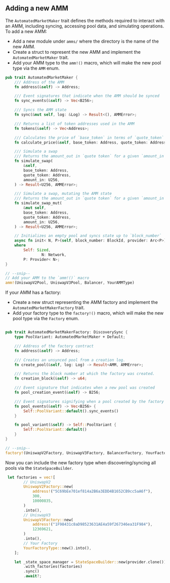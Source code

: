 ## Adding a new AMM

The `AutomatedMarketMaker` trait defines the methods required to interact with an AMM, including syncing, accessing pool data, and simulating operations. To add a new AMM:

- Add a new module under `amms/` where the directory is the name of the new AMM.
- Create a struct to represent the new AMM and implement the `AutomatedMarketMaker` trait.
- Add your AMM type to the `amm!()` macro, which will make the new pool type via the `AMM` enum.

```rust
pub trait AutomatedMarketMaker {
    /// Address of the AMM
    fn address(&self) -> Address;

    /// Event signatures that indicate when the AMM should be synced
    fn sync_events(&self) -> Vec<B256>;

    /// Syncs the AMM state
    fn sync(&mut self, log: &Log) -> Result<(), AMMError>;

    /// Returns a list of token addresses used in the AMM
    fn tokens(&self) -> Vec<Address>;

    /// Calculates the price of `base_token` in terms of `quote_token`
    fn calculate_price(&self, base_token: Address, quote_token: Address) -> Result<f64, AMMError>;

    /// Simulate a swap
    /// Returns the amount_out in `quote token` for a given `amount_in` of `base_token`
    fn simulate_swap(
        &self,
        base_token: Address,
        quote_token: Address,
        amount_in: U256,
    ) -> Result<U256, AMMError>;

    /// Simulate a swap, mutating the AMM state
    /// Returns the amount_out in `quote token` for a given `amount_in` of `base_token`
    fn simulate_swap_mut(
        &mut self,
        base_token: Address,
        quote_token: Address,
        amount_in: U256,
    ) -> Result<U256, AMMError>;

    // Initializes an empty pool and syncs state up to `block_number`
    async fn init< N, P>(self, block_number: BlockId, provider: Arc<P>) -> Result<Self, AMMError>
    where
        Self: Sized,
                N: Network,
        P: Provider< N>;
}

// --snip--
// Add your AMM to the `amm!()` macro
amm!(UniswapV2Pool, UniswapV3Pool, Balancer, YourAMMType)
```



If your AMM has a factory:
- Create a new struct representing the AMM factory and implement the `AutomatedMarketMakerFactory` trait.
- Add your factory type to the `factory!()` macro, which will make the new pool type via the `Factory` enum.

```rust

pub trait AutomatedMarketMakerFactory: DiscoverySync {
    type PoolVariant: AutomatedMarketMaker + Default;

    /// Address of the factory contract
    fn address(&self) -> Address;

    /// Creates an unsynced pool from a creation log.
    fn create_pool(&self, log: Log) -> Result<AMM, AMMError>;

    /// Returns the block number at which the factory was created.
    fn creation_block(&self) -> u64;

    /// Event signature that indicates when a new pool was created
    fn pool_creation_event(&self) -> B256;

    /// Event signatures signifying when a pool created by the factory should be synced
    fn pool_events(&self) -> Vec<B256> {
        Self::PoolVariant::default().sync_events()
    }

    fn pool_variant(&self) -> Self::PoolVariant {
        Self::PoolVariant::default()
    }
}

// --snip--
factory!(UniswapV2Factory, UniswapV3Factory, BalancerFactory, YourFactoryType);
```

Now you can include the new factory type when discovering/syncing all pools via the `StateSpaceBuilder`.

```rust
 let factories = vec![
        // UniswapV2
        UniswapV2Factory::new(
            address!("5C69bEe701ef814a2B6a3EDD4B1652CB9cc5aA6f"),
            300,
            10000835,
        )
        .into(),
        // UniswapV3
        UniswapV3Factory::new(
            address!("1F98431c8aD98523631AE4a59f267346ea31F984"),
            12369621,
        )
        .into(),
        // Your Factory
        YourFactoryType::new().into(),
    ];

    let _state_space_manager = StateSpaceBuilder::new(provider.clone())
        .with_factories(factories)
        .sync()
        .await?;

```